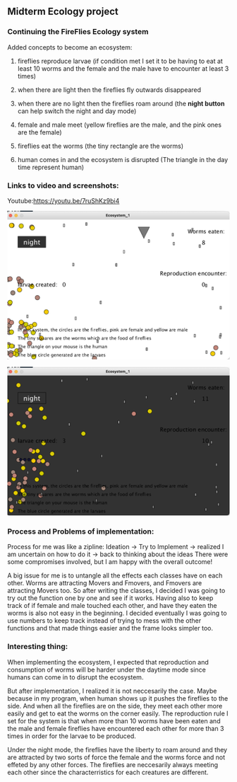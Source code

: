## Midterm Ecology project
### Continuing the FireFlies Ecology system
Added concepts to become an ecosystem:
1. fireflies reproduce larvae 
(if condition met I set it to be having to eat at least 10 worms and the female and the male have to encounter at least 3 times)


2. when there are light then the fireflies fly outwards disappeared 


3. when there are no light then the fireflies roam around 
(the **night button** can help switch the night and day mode)


4. female and male meet 
(yellow fireflies are the male, and the pink ones are the female)


5. fireflies eat the worms
(the tiny rectangle are the worms)


6. human comes in and the ecosystem is disrupted (The triangle in the day time represent human)


### Links to video and screenshots:

Youtube:https://youtu.be/7ruShKz9bi4


![](https://github.com/FairyyGenie/RobotPsyche/blob/main/midterm/media/Daytime-1.png)

![](https://github.com/FairyyGenie/RobotPsyche/blob/main/midterm/media/Nighttime-1.png)

### Process and Problems of implementation:

Process for me was like a zipline:
Ideation -> Try to Implement -> realized I am uncertain on how to do it -> back to thinking about the ideas
There were some compromises involved, but I am happy with the overall outcome!


A big issue for me is to untangle all the effects each classes have on each other. Worms are attracting Movers and Fmovers, and Fmovers are attracting Movers too. So after writing the classes, I decided I was going to try out the function one by one and see if it works.  Having also to keep track of if female and male touched each other, and have they eaten the worms is also not easy in the beginning. I decided eventually I was going to use numbers to keep track instead of trying to mess with the other functions and that made things easier and the frame looks simpler too.

### Interesting thing:
When implementing the ecosystem, I expected that reproduction and consumption of worms will be harder under the daytime mode since humans can come in to disrupt the ecosystem.

But after implementation, I realized it is not neccesarily the case. Maybe because in my program, when human shows up it pushes the fireflies to the side. And when all the fireflies are on the side, they meet each other more easily and get to eat the worms on the corner easily. The reproduction rule I set for the system is that when more than 10 worms have been eaten and the male and female fireflies have encountered each other for more than 3 times in order for the larvae to be produced.

Under the night mode, the fireflies have the liberty to roam around and they are attracted by two sorts of force the female and the worms force and not effeted by any other forces. The fireflies are neccesarily always meeting each other since the characterristics for each creatures are different. 





